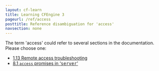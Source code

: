 ```yaml
---
layout: cf-learn
title: Learning CFEngine 3
pageurl: /ref/access
posttitle: Reference disambiguation for 'access'
navsection: none
---
```


The term 'access' could refer to several sections in the documentation. Please choose one:

- [1.13 Remote access troubleshooting](https://cfengine.com/manuals/cf3-reference#Remote-access-troubleshooting)
- [8.1 <code>access</code> promises in &lsquo;<samp><span class="samp">server</span></samp>&rsquo;](https://cfengine.com/manuals/cf3-reference#access-in-server-promises)
